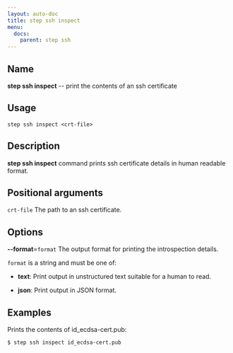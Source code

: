 ```yaml
---
layout: auto-doc
title: step ssh inspect
menu:
  docs:
    parent: step ssh
---
```


## Name
**step ssh inspect** -- print the contents of an ssh certificate

## Usage

```raw
step ssh inspect <crt-file>
```

## Description

**step ssh inspect** command prints ssh certificate details in human readable
format.

## Positional arguments

`crt-file`
The path to an ssh certificate.

## Options


**--format**=`format`
The output format for printing the introspection details.

`format` is a string and must be one of:

- **text**: Print output in unstructured text suitable for a human to read.

- **json**: Print output in JSON format.

## Examples

Prints the contents of id_ecdsa-cert.pub:
```shell
$ step ssh inspect id_ecdsa-cert.pub
```

